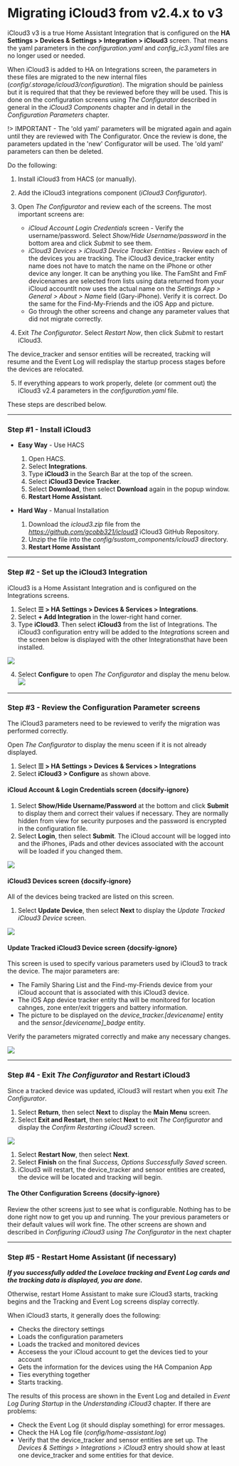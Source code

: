 # Migrating iCloud3 from v2.4.x to v3

iCloud3 v3 is a true Home Assistant Integration that is configured on the **HA Settings > Devices & Settings > Integration > iCloud3** screen. That means the yaml parameters in the *configuration.yaml* and *config_ic3.yaml* files are no longer used or needed. 

When iCloud3 is added to HA on Integrations screen, the parameters in these files are migrated to the new internal files (*config/.storage/icloud3/configuration*). The migration should be painless but it is required that that they be reviewed before they will be used. This is done on the configuration screens using *The Configurator* described in general in the *iCloud3 Components* chapter and in detail in the *Configuration Parameters* chapter.

!> IMPORTANT - The 'old yaml' parameters will be migrated again and again until they are reviewed with The Configurator. Once the review is done, the parameters updated in the 'new' Configurator will be used. The 'old yaml' parameters can then be deleted.

Do the following:
1. Install iCloud3 from HACS (or manually).
2. Add the iCloud3 integrations component (*iCloud3 Configurator*). 
3. Open *The Configurator* and review each of the screens. The most important screens are:
   - *iCloud Account Login Credentials* screen - Verify the username/password. Select *Show/Hide Username/password* in the bottom area and click *Submit* to see them.
   - *iCloud3 Devices > iCloud3 Device Tracker Entities* - Review each of the devices you are tracking. The iCloud3 device_tracker entity name does not have to match the name on the iPhone or other device any longer. It can be anything you like. The FamSht and FmF devicenames are selected from lists using data returned from your iCloud accountIt now uses the actual name on the *Settings App > General > About > Name* field (Gary-iPhone). Verify it is correct. Do the same for the Find-My-Friends and the iOS App and picture.
   - Go through the other screens and change any parameter values that did not migrate correctly.

4.  Exit *The Configurator*. Select *Restart Now*, then click *Submit* to restart iCloud3.

   The device_tracker and sensor entities will be recreated, tracking will resume and the Event Log will redisplay the startup process stages before the devices are relocated.

5. If everything appears to work properly, delete (or comment out) the iCloud3 v2.4 parameters in the *configuration.yaml* file.

These steps are described below.




------
### Step #1 - Install iCloud3

- **Easy Way** -  Use HACS
  1. Open HACS.
  2. Select **Integrations**.
  3. Type **iCloud3** in the Search Bar at the top of the screen. 
  4. Select **iCloud3 Device Tracker**.
  5. Select **Download**, then select **Download** again in the popup window.
  6. **Restart Home Assistant**.

- **Hard Way** - Manual Installation
  1. Download the *icloud3.zip* file from the *https://github.com/gcobb321/icloud3* iCloud3 GitHub Repository.
  2. Unzip the file into the *config/sustom_components/icloud3* directory.
  3. **Restart Home Assistant**




------
### Step #2 - Set up the iCloud3 Integration

iCloud3 is a Home Assistant Integration and is configured on the Integrations screens.

1. Select **☰ > HA Settings > Devices & Services > Integrations**.
2. Select **+ Add Integration** in the lower-right hand corner.
3. Type **iCloud3**. Then select **iCloud3** from the list of Integrations. 
   The iCloud3 configuration entry will be added to the *Integrations* screen and the screen below is displayed with the other Integrationsthat have been installed.

![](../images/cf-configurator.png)

4. Select **Configure** to open *The Configurator* and display the menu below. 
![](../images/cf-menu-1.png)


------
### Step #3 - Review the Configuration Parameter screens

The iCloud3 parameters need to be reviewed to verify the migration was performed correctly.

Open *The Configurator* to display the menu sceen if it is not already displayed.

1. Select **☰ > HA  Settings > Devices & Services > Integrations**
2. Select **iCloud3 > Configure** as shown above.


#### iCloud Account & Login Credentials screen  {docsify-ignore}

1. Select **Show/Hide Username/Password** at the bottom and click **Submit** to display them and correct their values if necessary. They are normally hidden from view for security purposes and the password is encrypted in the configuration file.
2. Select **Login**, then select **Submit**.  The iCloud account will be logged into and the iPhones, iPads and other devices associated with the account will be loaded if you changed them.

![](../images/cf-acct-login.png)



#### iCloud3 Devices screen  {docsify-ignore}

All of the devices being tracked are listed on this screen. 

1. Select **Update Device**, then select **Next** to display the *Update Tracked iCloud3 Device* screen.

![](../images/cf-device-list.png)


#### Update Tracked iCloud3 Device screen  {docsify-ignore}

This screen is used to specify various parameters used by iCloud3 to track the device. The major parameters are:
- The Family Sharing List and the Find-my-Friends device from your iCloud account that is associated with this iCloud3 device.
- The iOS App device tracker entity tha will be monitored for location cahnges, zone enter/exit triggers and battery information.
- The picture to be displayed on the *device_tracker.[devicename]* entity and the *sensor.[devicename]_badge* entity.

Verify the parameters migrated correctly and make any necessary changes.

![](../images/cf-device-update.png)


-----

### Step #4 - Exit *The Configurator* and Restart iCloud3

Since a tracked device was updated, iCloud3 will restart when you exit *The Configurator*.

1. Select **Return**, then select **Next** to display the **Main Menu** screen.
2. Select **Exit and Restart**, then select **Next** to exit *The Configurator* and display the *Confirm Restarting iCloud3* screen.

![](../images/cf-confirm-ic3-restart.png)

1. Select **Restart Now**, then select **Next**.
2. Select **Finish** on the final *Success, Options Successfully Saved* screen.
3. iCloud3 will restart, the device_tracker and sensor entities are created, the device will be located and tracking will begin.


#### The Other Configuration Screens  {docsify-ignore}

Review the other screens just to see what is configurable. Nothing has to be done right now to get you up and running. The your previous parameters or their default values will work fine. The other screens are shown and described in *Configuring iCloud3 using The Configurator* in the next chapter


------
### Step #5 - Restart Home Assistant (if necessary)

***If you successfully added the Lovelace tracking and Event Log cards and the tracking data is displayed, you are done.***

Otherwise, restart  Home Assistant to make sure iCloud3 starts, tracking begins and the Tracking and Event Log screens display correctly. 

When iCloud3 starts, it generally does the following:

- Checks the directory settings
- Loads the configuration parameters
- Loads the tracked and monitored devices
- Accesess the your iCloud account to get the devices tied to your account
- Gets the information for the devices using the HA Companion App
- Ties everything together
- Starts tracking. 

The results of this process are shown in the Event Log and detailed in *Event Log During Startup* in the *Understanding iCloud3* chapter. If there are problems:

- Check the Event Log (it should display something) for error messages.
- Check the HA Log file (*config/home-assistant.log*)
- Verify that the device_tracker and sensor entities are set up. The *Devices & Settings > Integrations > iCloud3* entry should show at least one device_tracker and some entities for that device.

